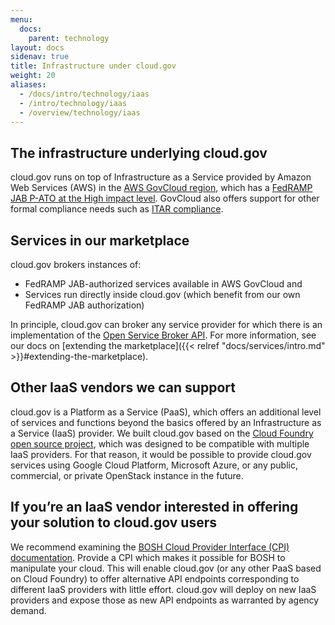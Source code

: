 ```yaml
---
menu:
  docs:
    parent: technology
layout: docs
sidenav: true
title: Infrastructure under cloud.gov
weight: 20
aliases:
  - /docs/intro/technology/iaas
  - /intro/technology/iaas
  - /overview/technology/iaas
---
```


## The infrastructure underlying cloud.gov

cloud.gov runs on top of Infrastructure as a Service provided by Amazon Web Services (AWS) in the [AWS GovCloud region](https://aws.amazon.com/govcloud-us/), which has a [FedRAMP JAB P-ATO at the High impact level](https://marketplace.fedramp.gov/index.html#/product/aws-govcloud-high). GovCloud also offers support for other formal compliance needs such as [ITAR compliance](https://en.wikipedia.org/wiki/International_Traffic_in_Arms_Regulations).

## Services in our marketplace

cloud.gov brokers instances of:

- FedRAMP JAB-authorized services available in AWS GovCloud and
- Services run directly inside cloud.gov (which benefit from our own FedRAMP JAB authorization)

In principle, cloud.gov can broker any service provider for which there is an implementation of the [Open Service Broker API](https://www.openservicebrokerapi.org/). For more information, see our docs on [extending the marketplace]({{< relref "docs/services/intro.md" >}}#extending-the-marketplace).

## Other IaaS vendors we can support

cloud.gov is a Platform as a Service (PaaS), which offers an additional level of services and functions beyond the basics offered by an Infrastructure as a Service (IaaS) provider. We built cloud.gov based on the [Cloud Foundry open source project](https://www.cloudfoundry.org/), which was designed to be compatible with multiple IaaS providers. For that reason, it would be possible to provide cloud.gov services using Google Cloud Platform, Microsoft Azure, or any public, commercial, or private OpenStack instance in the future.

## If you’re an IaaS vendor interested in offering your solution to cloud.gov users

We recommend examining the [BOSH Cloud Provider Interface (CPI) documentation](https://bosh.io/docs/bosh-components/#cpi). Provide a CPI which makes it possible for BOSH to manipulate your cloud. This will enable cloud.gov (or any other PaaS based on Cloud Foundry) to offer alternative API endpoints corresponding to different IaaS providers with little effort. cloud.gov will deploy on new IaaS providers and expose those as new API endpoints as warranted by agency demand.
